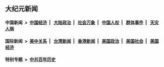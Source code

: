 ## 大纪元新闻

#### 中国新闻 &nbsp;>&nbsp; [中国经济](indexes/ncid283/README.md?08071645) &nbsp;| &nbsp; [大陆政治](indexes/ncid277/README.md?08071645) &nbsp;| &nbsp; [社会万象](indexes/ncid282/README.md?08071645) &nbsp;| &nbsp; [中国人权](indexes/ncid278/README.md?08071645) &nbsp;| &nbsp; [群体事件](indexes/ncid279/README.md?08071645) &nbsp;| &nbsp; [天灾人祸](indexes/ncid280/README.md?08071645)

#### 国际新闻 &nbsp;>&nbsp; [美中关系](indexes/nf1412576/README.md?08071645) &nbsp;| &nbsp; [台湾新闻](indexes/ncid1349361/README.md?08071645) &nbsp;| &nbsp; [香港新闻](indexes/ncid1349362/README.md?08071645) &nbsp;| &nbsp; [美国政治](indexes/ncid1078159/README.md?08071645) &nbsp;| &nbsp; [美国社会](indexes/ncid1078160/README.md?08071645) &nbsp;| &nbsp; [美国经济](indexes/ncid1078158/README.md?08071645)

#### 特别专题 &nbsp;>&nbsp; [中共百年历史](https://github.com/epoch-news/epoch-special/blob/master/README.md?08071645)  
